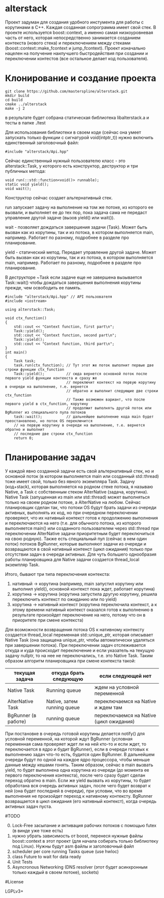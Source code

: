 # alterstack

Проект задуман для создания удобного инстумента для работы с корутинами в C++. Каждая созданная сопрограмма имеет свой стек. В проекте используется boost::context, а именно самая низкоуровневая часть от него, которая непосредственно занимается созданием контекста (нового стека) и переключением между стеками (boost::context::make_fcontext и jump_fcontext). Проект изначально нацелен на получение наилучшего быстродействия при создании и переключении контестов (все остальное делает код пользователя).

# Клонирование и создание проекта

```
git clone https://github.com/masterspline/alterstack.git 
mkdir build
cd build
cmake ../alterstack
make -j 2
```
в результате будет собрана статическая библиотека libalterstack.a и тесты в папке ./test

Для использования библиотеки в своем коде (сейчас она умеет запускать только функции с сигнатурой void(intptr_t)) нужно включить единственный заголовочный файл:
```
#include "alterstack/Api.hpp"
```
Сейчас единственный нужный пользователю класс - это alterstack::Task, у которого есть конструктор, деструктор и три публичных метода:
```
void run(::std::function<void()> runnable);
static void yield();
void wait();
```
Конструктор сейчас создает альтернативный стек. 

run запускает задачу на выполнение на том же потоке, из которого ее вызвали, и выполняет ее до тех пор, пока задача сама не передаст управление другой задаче (вызов yield() или wait()).

wait - позволяет дождаться завершения задачи (Task). Может быть вызван как из корутины, так и из потока, в котором выполняется main, например. Работает по разному, подробнее в разделе про планирование.

yield - статический метод. Передает управление другой задаче. Может быть вызван как из корутины, так и из потока, в котором выполняется main, например. Работает по разному, подробнее в разделе про планирование.

В деструкторе ~Task если задаче еще не завершена вызывается Task::wait() чтобы дождаться завершения выполнения корутины прежде, чем освободить ее память.
```
#include "alterstack/Api.hpp" // API пользователя
#include <iostream>

using alterstack::Task;

void ctx_function()
{
    std::cout << "Context function, first part\n";
    Task::yield();
    std::cout << "Context function, second part\n";
    Task::yield();
    std::cout << "Context function, third part\n";
}
int main()
{
    Task task;
    task.run(ctx_function); // Тут этот же поток выполнит первые две строки функции ctx_function
    Task::yield();          // сюда вернется основной поток после первого yield функции контекста и сразу же 
                            // переключит контекст на первую корутину в очереди на выполнение, т.е. вернется 
                            // обратно и выполнит следующие две строки ctx_function
                            // Также возможен вариант, что после первого yield в ctx_function, корутину 
                            // продолжит выполнять другой поток или BgRunner из специального пула потоков
    task::wait();           // дальнейшее выполнение кода main будет преостановлено, но поток OS переключится
    // на первую корутину в очереди на выполнение, т.е. вернется обратно и выполнит
    // последние две строки ctx_function
    return 0;
```
# Планирование задач
У каждой явно созданной задачи есть свой альтернативный стек, но и основной поток (в котором выполняется main или созданный std::thread) тоже имеет свой, только без явного экземпляра Task. Задачу (код+stack), которая выполняется на родном стеке потока, я называю Native, а Task с собственным стеком AlterNative (задача, корутина). Native Task (запущенная из main или std::thread) может выполняться только на своем родном потоке, а AlterNative на любом. Сейчас планировщик сделан так, что потоки OS будут брать задачи из очереди активных, выполнять их код, но при очередном переключении проверяют, что их нативный контекст готов к продолжению выполнения и переключаются на него (т.е. для обычного потока, из которого выполняется main() или созданного пользователем через std::thread при переключении AlterNative задачи приоритетным будет переключиться на свою родную). Также есть специальный пул (сейчас в нем один поток) потоков BgRunner, которые выполняют задачи из очереди и возвращаются в свой нативный контенст (цикл ожидания) только при отсутствии задач в очереди активных. Для чуть большего однообразия работы планировщика для Native задачи создается thread_local экземпляр Task.

Итого, бывают три типа переключения контекста:

1. нативный -> корутина (например, main запустил корутину или выполнил yield(), основной контекст пока ждет, работает корутина)
2. корутина -> корутина (корутина запустила другую корутину, решила переключить контекст по ожиданию или по yield)
3. корутина -> нативный контекст (корутина переключила контекст, а к этому времени нативный контекст оказался готов к выполнению в результате произойдет переключение на него, потому что он в приоритете при смене контекста)

Для возможности возвращения потока OS к нативному контексту создается thread_local переменная std::unique_ptr<Task>, которая описывает Native Task (она защищена unique_ptr, чтобы автоматически удаляться при завершении потока). При переключении задач отслеживается откуда и куда происходит переключение и если указатель на текущую задачу nullptr, то на нее не переключались, т.е. это Native Task. Таким образом алгоритм планировщика при смене контекста такой:

текущая задача    |откуда брать следующую | если следующей нет
------------------|-----------------------|-------------------
Native Task       |Running queue          |ждем на условной переменной
AlterNative Task  | Native, затем running queue|переключаемся на Native и ждем там
BgRunner (в работе)| running queue        |переключаемся на Native (цикл ожидания)

При постановке в очередь готовой корутины делается notify() для условной переменной, на которой ждут BgRunner (условная переменная сама проверяет ждет ли на ней кто-то и если ждет, то переключается в ядро и будит BgRunner), если в очереди готовых к выполнению задач что-то есть, будится один BgRunner. В дальнейшем очереди будут по одной на каждое ядро процессора, чтобы меньше данные между кешами гонять. Таким образом, сейчас в main вызвать yield, то будет выполнена одна корутина из очереди (до момента ее первого переключения контекста), после чего сразу будет сделан переход обратно в main. Если же yield вызвать из корутины, то будет обработана вся очередь активных задач, после чего будет возврат к ней (она будет последней в очереди), при условии, что во время выполнения не произойдет переход к нативному контексту. BgRunner возвращается в цикл ожидания (его нативный контекст), когда очередь активных задач пуста.

#TODO

0. Lock-Free засыпание и активация рабочих потоков с помощью futex (в винде уже тоже есть)
1. нужно убрать зависимость от boost, перенеся нужные файлы boost::context в этот проект
(для начала собирать только библиотеку под Linux). Нужны будут asm файлы и заголовочный файл
1. scheduler per core running Tasks queue (use hwloc)
3. class Future to wait for data ready
4. Unit Tests
5. Asyncronous Networking (DNS resolver (этот будет асинхронным только каждый в своем потоке),
sockets)

#License

LGPLv3+
